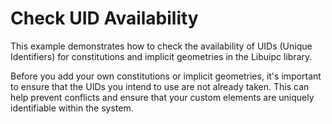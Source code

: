 # Check UID Availability

This example demonstrates how to check the availability of UIDs (Unique Identifiers) for constitutions and implicit geometries in the Libuipc library.

Before you add your own constitutions or implicit geometries, it's important to ensure that the UIDs you intend to use are not already taken. This can help prevent conflicts and ensure that your custom elements are uniquely identifiable within the system.
